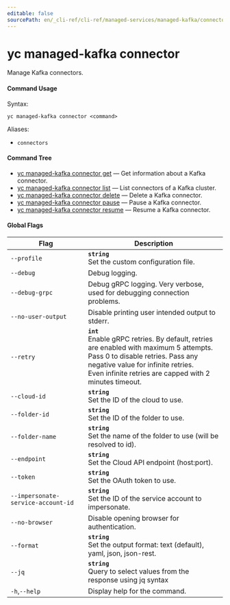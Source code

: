 ```yaml
---
editable: false
sourcePath: en/_cli-ref/cli-ref/managed-services/managed-kafka/connector/index.md
---
```


# yc managed-kafka connector

Manage Kafka connectors.

#### Command Usage

Syntax: 

`yc managed-kafka connector <command>`

Aliases: 

- `connectors`

#### Command Tree

- [yc managed-kafka connector get](get.md) — Get information about a Kafka connector.
- [yc managed-kafka connector list](list.md) — List connectors of a Kafka cluster.
- [yc managed-kafka connector delete](delete.md) — Delete a Kafka connector.
- [yc managed-kafka connector pause](pause.md) — Pause a Kafka connector.
- [yc managed-kafka connector resume](resume.md) — Resume a Kafka connector.

#### Global Flags

| Flag | Description |
|----|----|
|`--profile`|<b>`string`</b><br/>Set the custom configuration file.|
|`--debug`|Debug logging.|
|`--debug-grpc`|Debug gRPC logging. Very verbose, used for debugging connection problems.|
|`--no-user-output`|Disable printing user intended output to stderr.|
|`--retry`|<b>`int`</b><br/>Enable gRPC retries. By default, retries are enabled with maximum 5 attempts.<br/>Pass 0 to disable retries. Pass any negative value for infinite retries.<br/>Even infinite retries are capped with 2 minutes timeout.|
|`--cloud-id`|<b>`string`</b><br/>Set the ID of the cloud to use.|
|`--folder-id`|<b>`string`</b><br/>Set the ID of the folder to use.|
|`--folder-name`|<b>`string`</b><br/>Set the name of the folder to use (will be resolved to id).|
|`--endpoint`|<b>`string`</b><br/>Set the Cloud API endpoint (host:port).|
|`--token`|<b>`string`</b><br/>Set the OAuth token to use.|
|`--impersonate-service-account-id`|<b>`string`</b><br/>Set the ID of the service account to impersonate.|
|`--no-browser`|Disable opening browser for authentication.|
|`--format`|<b>`string`</b><br/>Set the output format: text (default), yaml, json, json-rest.|
|`--jq`|<b>`string`</b><br/>Query to select values from the response using jq syntax|
|`-h`,`--help`|Display help for the command.|
